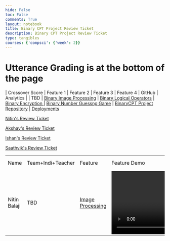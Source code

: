 ```yaml
---
hide: False
toc: False
comments: True
layout: notebook
title: Binary CPT Project Review Ticket
description: Binary CPT Project Review Ticket
type: tangibles
courses: {'compsci': {'week': 2}}
---
```

# Utterance Grading is at the bottom of the page

| Crossover Score | Feature 1 | Feature 2 | Feature 3 | Feature 4 | GitHub | Analytics |
| TBD | [Binary Image Processing](https://nitinsandiego.github.io/binarycptproject//2023/11/26/Binary-Image-Processing.html) | [Binary Logical Operators](https://nitinsandiego.github.io/binarycptproject//2023/11/28/Binary-Logical-Operations.html) | [Binary Encryption ](https://nitinsandiego.github.io/binarycptproject//2023/11/26/Binary-Encryption.html) | [Binary Number Guessng Game](https://nitinsandiego.github.io/binarycptproject//2023/11/30/Binary-Guessing-Game.html) | [BinaryCPT Project Repository](https://github.com/nitinsandiego/binarycptproject) | [Deployments](https://github.com/nitinsandiego/binarycptproject/deployments)

[Nitin's Review Ticket](https://nitinsandiego.github.io/binarycptproject//2023/12/10/Nitin-Review-Ticket.html)
<br>

[Akshay's Review Ticket](https://nitinsandiego.github.io/binarycptproject//2023/12/11/Akshay-Review-Ticket.html)
<br>

[Ishan's Review Ticket](https://nitinsandiego.github.io/binarycptproject//2023/12/11/Ishan-Review-Ticket.html)
<br>

[Saathvik's Review Ticket](https://nitinsandiego.github.io/binarycptproject//2023/12/11/Saathvik-Review-Ticket.html)
<br>

<table>
    <tbody>
        <tr>
            <td>Name</td>
            <td>Team+Indi+Teacher</td>
            <td>Feature</td>
            <td>Feature Demo</td>
            <td>Key Commit(s)</td>
            <td>Analytics</td>
        </tr>
        <tr>
            <td>Nitin Balaji</td>
            <td>TBD</td>
            <td><a href="https://nitinsandiego.github.io/binarycptproject//2023/11/26/Binary-Image-Processing.html">Image Processing</a></td>
            <td><video  height="200" controls>
            <source src="/binarycptproject/videos/BinaryImageProcessing.mp4" type="video/mp4">
            Your browser does not support the video tag.
            </video></td>
            <td><a href="https://github.com/nitinsandiego/binarycptproject/commit/412936d8051c934b6b2c65a11c3cd9da9a3ae4b0">Binary Image Processing</a></td>
            <td><a href="https://github.com/trevorhuang1">Profile</a>,<a href="https://github.com/nitinsandiego/binarycptproject/commits/main/?author=nitinsandiego">Workflow</a>
        </tr>
        <tr>
        </tr>
    </tbody>
</table>
